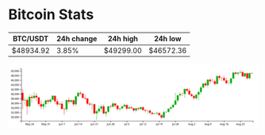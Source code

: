 # Bitcoin Stats

BTC/USDT|24h change|24h high|24h low|
|---|---|---|---|
|$48934.92|3.85%|$49299.00|$46572.36|

<img src="./chart.svg">
